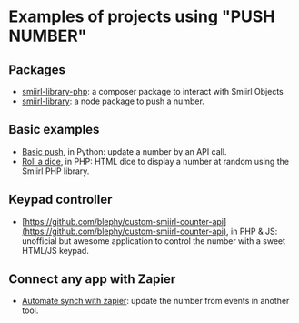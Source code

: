 
# Examples of projects using "PUSH NUMBER"

## Packages
- [smiirl-library-php](https://packagist.org/packages/smiirl/smiirl-library-php): a composer package to interact with Smiirl Objects
- [smiirl-library](https://www.npmjs.com/package/@smiirl/smiirl-library-js): a node package to push a number.

## Basic examples
- [Basic push](/samples/python/basic_push), in Python: update a number by an API call. 
- [Roll a dice](/samples/php/dice), in PHP: HTML dice to display a number at random using the Smiirl PHP library.

## Keypad controller
- [https://github.com/blephy/custom-smiirl-counter-api](https://github.com/blephy/custom-smiirl-counter-api), in PHP & JS: unofficial but awesome application to control the number with a sweet HTML/JS keypad.

## Connect any app with Zapier
- [Automate synch with zapier](/samples/zapier): update the number from events in another tool.
